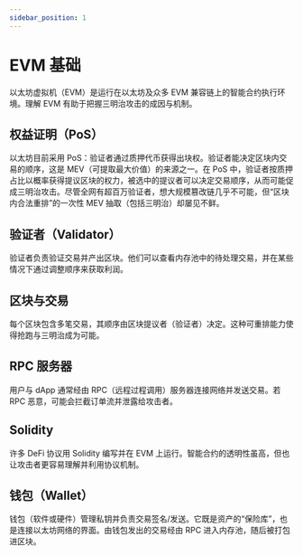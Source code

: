 ```yaml
---
sidebar_position: 1
---
```


# EVM 基础

以太坊虚拟机（EVM）是运行在以太坊及众多 EVM 兼容链上的智能合约执行环境。理解 EVM 有助于把握三明治攻击的成因与机制。

## 权益证明（PoS）
以太坊目前采用 PoS：验证者通过质押代币获得出块权。验证者能决定区块内交易的顺序，这是 MEV（可提取最大价值）的来源之一。在 PoS 中，验证者按质押占比以概率获得提议区块的权力，被选中的提议者可以决定交易顺序，从而可能促成三明治攻击。尽管全网有超百万验证者，想大规模篡改链几乎不可能，但“区块内合法重排”的一次性 MEV 抽取（包括三明治）却屡见不鲜。

## 验证者（Validator）
验证者负责验证交易并产出区块。他们可以查看内存池中的待处理交易，并在某些情况下通过调整顺序来获取利润。

## 区块与交易
每个区块包含多笔交易，其顺序由区块提议者（验证者）决定。这种可重排能力使得抢跑与三明治成为可能。

## RPC 服务器
用户与 dApp 通常经由 RPC（远程过程调用）服务器连接网络并发送交易。若 RPC 恶意，可能会拦截订单流并泄露给攻击者。

## Solidity
许多 DeFi 协议用 Solidity 编写并在 EVM 上运行。智能合约的透明性虽高，但也让攻击者更容易理解并利用协议机制。

## 钱包（Wallet）
钱包（软件或硬件）管理私钥并负责交易签名/发送。它既是资产的“保险库”，也是连接以太坊网络的界面。由钱包发出的交易经由 RPC 进入内存池，随后被打包进区块。
